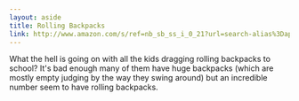 ```yaml
---
layout: aside
title: Rolling Backpacks
link: http://www.amazon.com/s/ref=nb_sb_ss_i_0_21?url=search-alias%3Dapparel&field-keywords=kids+rolling+backpack&x=0&y=0&sprefix=kids+rolling+backpack
---
```


What the hell is going on with all the kids dragging rolling backpacks to school? It's bad enough many of them have huge backpacks (which are mostly empty judging by the way they swing around) but an incredible number seem to have rolling backpacks.
